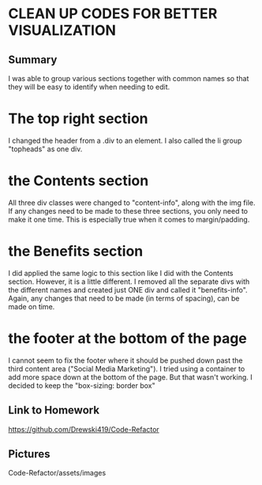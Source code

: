 # CLEAN UP CODES FOR BETTER VISUALIZATION

## Summary

I was able to group various sections together with common names so that they will be easy to identify when needing to edit.

# The top right section

I changed the header from a .div to an element.  I also called the li group "topheads" as one div.

# the Contents section

All three div classes were changed to "content-info", along with the img file.  If any changes need to be made to these three sections, you only need to make it one time.  This is especially true when it comes to margin/padding.

# the Benefits section

I did applied the same logic to this section like I did with the Contents section.  However, it is a little different.  I removed all the separate divs with the different names and created just ONE div and called it "benefits-info".  Again, any changes that need to be made (in terms of spacing), can be made on time.

# the footer at the bottom of the page

I cannot seem to fix the footer where it should be pushed down past the third content area ("Social Media Marketing").  I tried using a container to add more space down at the bottom of the page. But that wasn't working.  I decided to keep the "box-sizing: border box"

## Link to Homework
https://github.com/Drewski419/Code-Refactor

## Pictures
Code-Refactor/assets/images

